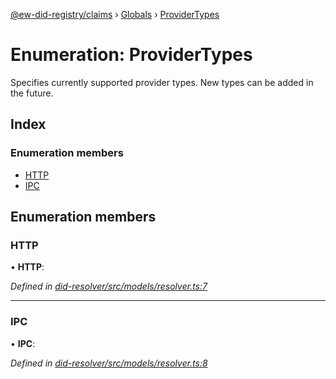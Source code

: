 [@ew-did-registry/claims](../README.md) › [Globals](../globals.md) › [ProviderTypes](providertypes.md)

# Enumeration: ProviderTypes

Specifies currently supported provider types. New types can be added in the future.

## Index

### Enumeration members

* [HTTP](providertypes.md#http)
* [IPC](providertypes.md#ipc)

## Enumeration members

###  HTTP

• **HTTP**:

*Defined in [did-resolver/src/models/resolver.ts:7](https://github.com/energywebfoundation/ew-did-registry/blob/b1d68b0/packages/did-resolver/src/models/resolver.ts#L7)*

___

###  IPC

• **IPC**:

*Defined in [did-resolver/src/models/resolver.ts:8](https://github.com/energywebfoundation/ew-did-registry/blob/b1d68b0/packages/did-resolver/src/models/resolver.ts#L8)*

